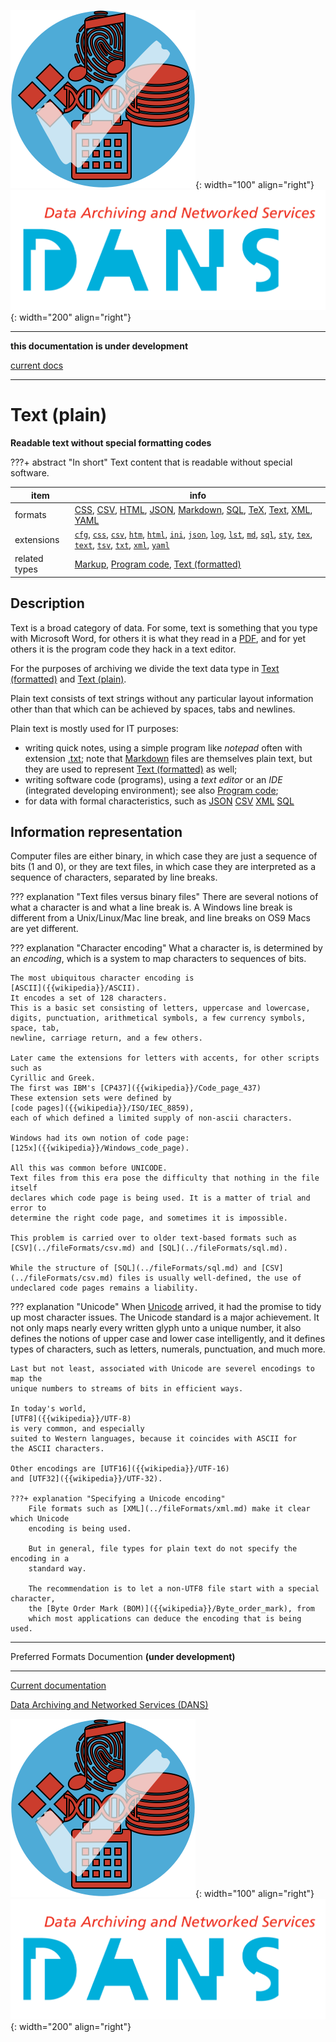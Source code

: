 ![img](../images/formats.png){: width="100" align="right"}
![img](../images/DANS.png){: width="200" align="right"}

---

**this documentation is under development**

[current docs]({{preferredFormats}})

---



# Text (plain)

**Readable text without special formatting codes**

???+ abstract "In short"
    Text content that is readable without special software.

item | info
--- | ---
formats | [CSS](../fileFormats/css.md), [CSV](../fileFormats/csv.md), [HTML](../fileFormats/html.md), [JSON](../fileFormats/json.md), [Markdown](../fileFormats/markdown.md), [SQL](../fileFormats/sql.md), [TeX](../fileFormats/tex.md), [Text](../fileFormats/text.md), [XML](../fileFormats/xml.md), [YAML](../fileFormats/yaml.md)
extensions | [`cfg`](../extensions/cfg.md), [`css`](../extensions/css.md), [`csv`](../extensions/csv.md), [`htm`](../extensions/htm.md), [`html`](../extensions/html.md), [`ini`](../extensions/ini.md), [`json`](../extensions/json.md), [`log`](../extensions/log.md), [`lst`](../extensions/lst.md), [`md`](../extensions/md.md), [`sql`](../extensions/sql.md), [`sty`](../extensions/sty.md), [`tex`](../extensions/tex.md), [`text`](../extensions/text.md), [`tsv`](../extensions/tsv.md), [`txt`](../extensions/txt.md), [`xml`](../extensions/xml.md), [`yaml`](../extensions/yaml.md)
related types | [Markup](../dataTypes/markup.md), [Program code](../dataTypes/programCode.md), [Text (formatted)](../dataTypes/textFormatted.md)

## Description

Text is a broad category of data.
For some, text is something that you type with Microsoft Word,
for others it is what they read in a [PDF](../fileFormats/pdf.md), and for yet others it is the
program code they hack in a text editor.

For the purposes of archiving we divide the text data type in 
[Text (formatted)](../dataTypes/textFormatted.md) and [Text (plain)](../dataTypes/textPlain.md).

Plain text consists of text strings without any particular layout information
other than that which can be achieved by spaces, tabs and newlines.

Plain text is mostly used for IT purposes:

*   writing quick notes, using a simple program like *notepad*
    often with extension [.txt](../extensions/txt.md);
    note that [Markdown](../fileFormats/markdown.md) files are themselves
    plain text, but they are used to represent [Text (formatted)](../dataTypes/textFormatted.md) as well;
*   writing software code (programs), using a *text editor* or
    an *IDE* (integrated developing environment);
    see also [Program code](../dataTypes/programCode.md);
*   for data with formal characteristics, such as 
    [JSON](../fileFormats/json.md)
    [CSV](../fileFormats/csv.md)
    [XML](../fileFormats/xml.md)
    [SQL](../fileFormats/sql.md)

## Information representation

Computer files are either binary, in which case they are just a sequence of bits
(1 and 0), or they are text files, in which case they are interpreted as a
sequence of characters, separated by line breaks.

??? explanation "Text files versus binary files"
    There are several notions of what a character is and what a line break is.
    A Windows line break is different from a Unix/Linux/Mac line break, and line
    breaks on OS9 Macs are yet different.

??? explanation "Character encoding"
    What a character is, is determined by an *encoding*, which is a system to map
    characters to sequences of bits.

    The most ubiquitous character encoding is
    [ASCII]({{wikipedia}}/ASCII).
    It encodes a set of 128 characters.
    This is a basic set consisting of letters, uppercase and lowercase,
    digits, punctuation, arithmetical symbols, a few currency symbols, space, tab,
    newline, carriage return, and a few others.

    Later came the extensions for letters with accents, for other scripts such as
    Cyrillic and Greek.
    The first was IBM's [CP437]({{wikipedia}}/Code_page_437)
    These extension sets were defined by
    [code pages]({{wikipedia}}/ISO/IEC_8859),
    each of which defined a limited supply of non-ascii characters.

    Windows had its own notion of code page: 
    [125x]({{wikipedia}}/Windows_code_page).

    All this was common before UNICODE.
    Text files from this era pose the difficulty that nothing in the file itself
    declares which code page is being used. It is a matter of trial and error to
    determine the right code page, and sometimes it is impossible.

    This problem is carried over to older text-based formats such as 
    [CSV](../fileFormats/csv.md) and [SQL](../fileFormats/sql.md).

    While the structure of [SQL](../fileFormats/sql.md) and [CSV](../fileFormats/csv.md) files is usually well-defined, the use of
    undeclared code pages remains a liability.

??? explanation "Unicode"
    When [Unicode]({{unicode}})
    arrived, it had the promise to tidy up most character issues.
    The Unicode standard is a major achievement.
    It not only maps nearly every written glyph unto a unique number, it also
    defines the notions of upper case and lower case intelligently, and it defines
    types of characters, such as letters, numerals, punctuation, and much more.

    Last but not least, associated with Unicode are severel encodings to map the
    unique numbers to streams of bits in efficient ways.

    In today's world, 
    [UTF8]({{wikipedia}}/UTF-8)
    is very common, and especially
    suited to Western languages, because it coincides with ASCII for
    the ASCII characters. 

    Other encodings are [UTF16]({{wikipedia}}/UTF-16)
    and [UTF32]({{wikipedia}}/UTF-32).

    ???+ explanation "Specifying a Unicode encoding"
        File formats such as [XML](../fileFormats/xml.md) make it clear which Unicode
        encoding is being used.

        But in general, file types for plain text do not specify the encoding in a
        standard way.

        The recommendation is to let a non-UTF8 file start with a special character,
        the [Byte Order Mark (BOM)]({{wikipedia}}/Byte_order_mark), from
        which most applications can deduce the encoding that is being used.



---

Preferred Formats Documention **(under development)**

---

[Current documentation]({{preferredFormats}})

[Data Archiving and Networked Services (DANS)]({{dans}})

![img](../images/formats.png){: width="100" align="right"}
![img](../images/DANS.png){: width="200" align="right"}
